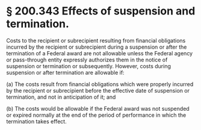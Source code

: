 # § 200.343   Effects of suspension and termination.

Costs to the recipient or subrecipient resulting from financial obligations incurred by the recipient or subrecipient during a suspension or after the termination of a Federal award are not allowable unless the Federal agency or pass-through entity expressly authorizes them in the notice of suspension or termination or subsequently. However, costs during suspension or after termination are allowable if:


(a) The costs result from financial obligations which were properly incurred by the recipient or subrecipient before the effective date of suspension or termination, and not in anticipation of it; and


(b) The costs would be allowable if the Federal award was not suspended or expired normally at the end of the period of performance in which the termination takes effect.






